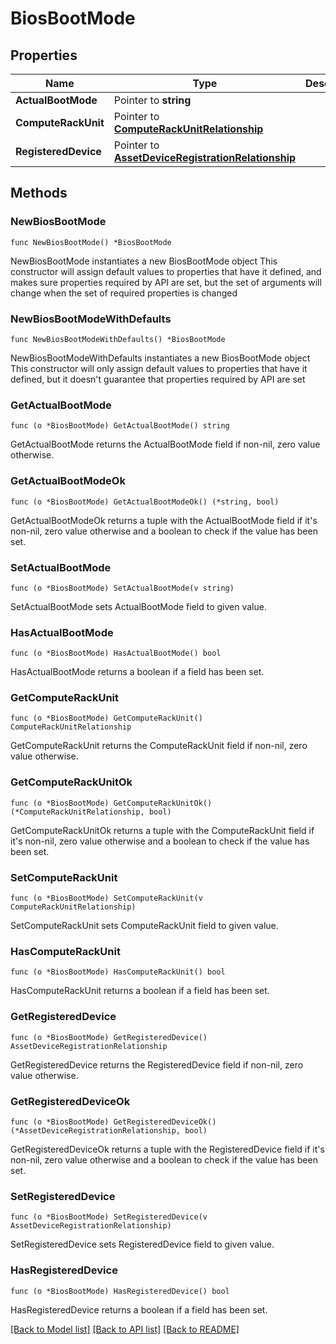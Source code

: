 # BiosBootMode

## Properties

Name | Type | Description | Notes
------------ | ------------- | ------------- | -------------
**ActualBootMode** | Pointer to **string** |  | [optional] 
**ComputeRackUnit** | Pointer to [**ComputeRackUnitRelationship**](compute.RackUnit.Relationship.md) |  | [optional] 
**RegisteredDevice** | Pointer to [**AssetDeviceRegistrationRelationship**](asset.DeviceRegistration.Relationship.md) |  | [optional] 

## Methods

### NewBiosBootMode

`func NewBiosBootMode() *BiosBootMode`

NewBiosBootMode instantiates a new BiosBootMode object
This constructor will assign default values to properties that have it defined,
and makes sure properties required by API are set, but the set of arguments
will change when the set of required properties is changed

### NewBiosBootModeWithDefaults

`func NewBiosBootModeWithDefaults() *BiosBootMode`

NewBiosBootModeWithDefaults instantiates a new BiosBootMode object
This constructor will only assign default values to properties that have it defined,
but it doesn't guarantee that properties required by API are set

### GetActualBootMode

`func (o *BiosBootMode) GetActualBootMode() string`

GetActualBootMode returns the ActualBootMode field if non-nil, zero value otherwise.

### GetActualBootModeOk

`func (o *BiosBootMode) GetActualBootModeOk() (*string, bool)`

GetActualBootModeOk returns a tuple with the ActualBootMode field if it's non-nil, zero value otherwise
and a boolean to check if the value has been set.

### SetActualBootMode

`func (o *BiosBootMode) SetActualBootMode(v string)`

SetActualBootMode sets ActualBootMode field to given value.

### HasActualBootMode

`func (o *BiosBootMode) HasActualBootMode() bool`

HasActualBootMode returns a boolean if a field has been set.

### GetComputeRackUnit

`func (o *BiosBootMode) GetComputeRackUnit() ComputeRackUnitRelationship`

GetComputeRackUnit returns the ComputeRackUnit field if non-nil, zero value otherwise.

### GetComputeRackUnitOk

`func (o *BiosBootMode) GetComputeRackUnitOk() (*ComputeRackUnitRelationship, bool)`

GetComputeRackUnitOk returns a tuple with the ComputeRackUnit field if it's non-nil, zero value otherwise
and a boolean to check if the value has been set.

### SetComputeRackUnit

`func (o *BiosBootMode) SetComputeRackUnit(v ComputeRackUnitRelationship)`

SetComputeRackUnit sets ComputeRackUnit field to given value.

### HasComputeRackUnit

`func (o *BiosBootMode) HasComputeRackUnit() bool`

HasComputeRackUnit returns a boolean if a field has been set.

### GetRegisteredDevice

`func (o *BiosBootMode) GetRegisteredDevice() AssetDeviceRegistrationRelationship`

GetRegisteredDevice returns the RegisteredDevice field if non-nil, zero value otherwise.

### GetRegisteredDeviceOk

`func (o *BiosBootMode) GetRegisteredDeviceOk() (*AssetDeviceRegistrationRelationship, bool)`

GetRegisteredDeviceOk returns a tuple with the RegisteredDevice field if it's non-nil, zero value otherwise
and a boolean to check if the value has been set.

### SetRegisteredDevice

`func (o *BiosBootMode) SetRegisteredDevice(v AssetDeviceRegistrationRelationship)`

SetRegisteredDevice sets RegisteredDevice field to given value.

### HasRegisteredDevice

`func (o *BiosBootMode) HasRegisteredDevice() bool`

HasRegisteredDevice returns a boolean if a field has been set.


[[Back to Model list]](../README.md#documentation-for-models) [[Back to API list]](../README.md#documentation-for-api-endpoints) [[Back to README]](../README.md)


